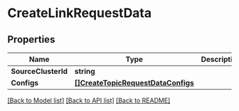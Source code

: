 # CreateLinkRequestData

## Properties

Name | Type | Description | Notes
------------ | ------------- | ------------- | -------------
**SourceClusterId** | **string** |  | 
**Configs** | [**[]CreateTopicRequestDataConfigs**](CreateTopicRequestData_configs.md) |  | [optional] 

[[Back to Model list]](../README.md#documentation-for-models) [[Back to API list]](../README.md#documentation-for-api-endpoints) [[Back to README]](../README.md)


